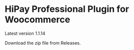 # HiPay Professional Plugin for Woocommerce

Latest version 1.1.14

Download the zip file from Releases. 
